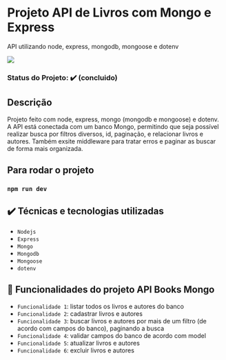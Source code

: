 # Projeto API de Livros com Mongo e Express
API utilizando node, express, mongodb, mongoose e dotenv


<img src="https://img.shields.io/static/v1?label=nodejs&message=software&color=blue&style=for-the-badge&logo=NODEJS"/>


### Status do Projeto: ✔️ (concluido)

## Descrição
Projeto feito com node, express, mongo (mongodb e mongoose) e dotenv. 
A API está conectada com um banco Mongo, permitindo que seja possível realizar busca por filtros diversos, id, paginação,  e relacionar
livros e autores. Também exsite middleware para tratar erros e paginar as buscar de forma mais organizada. 

## Para rodar o projeto
### `npm run dev`


## ✔️ Técnicas e tecnologias utilizadas
- ``Nodejs``
- ``Express``
- ``Mongo`` 
- ``Mongodb``
- ``Mongoose``
- ``dotenv``



## :hammer: Funcionalidades do projeto API Books Mongo

- `Funcionalidade 1`: listar todos os livros e autores do banco
- `Funcionalidade 2`: cadastrar livros e autores
- `Funcionalidade 3`: buscar livros e autores por mais de um filtro (de acordo com campos do banco), paginando a busca
- `Funcionalidade 4`: validar campos do banco de acordo com model
- `Funcionalidade 5`: atualizar livros e autores
- `Funcionalidade 6`: excluir livros e autores




